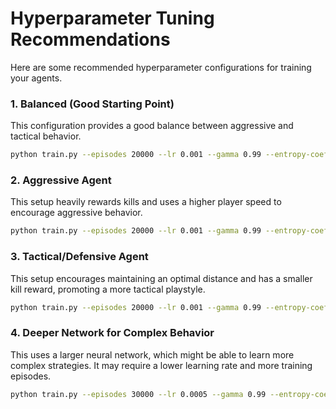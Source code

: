 # Hyperparameter Tuning Recommendations

Here are some recommended hyperparameter configurations for training your agents.

### 1. Balanced (Good Starting Point)
This configuration provides a good balance between aggressive and tactical behavior.

```bash
python train.py --episodes 20000 --lr 0.001 --gamma 0.99 --entropy-coef 0.01 --hidden-dims 128 128 --save-interval 1000 --reward-kill 20.0 --reward-damage 1.0 --reward-hit -1.0 --reward-tick -0.01
```

### 2. Aggressive Agent
This setup heavily rewards kills and uses a higher player speed to encourage aggressive behavior.

```bash
python train.py --episodes 20000 --lr 0.001 --gamma 0.99 --entropy-coef 0.01 --hidden-dims 128 128 --save-interval 1000 --reward-kill 50.0 --player-speed 600
```

### 3. Tactical/Defensive Agent
This setup encourages maintaining an optimal distance and has a smaller kill reward, promoting a more tactical playstyle.

```bash
python train.py --episodes 20000 --lr 0.001 --gamma 0.99 --entropy-coef 0.01 --hidden-dims 128 128 --save-interval 1000 --reward-kill 10.0 --reward-distance 1.0 --optimal-distance 200
```

### 4. Deeper Network for Complex Behavior
This uses a larger neural network, which might be able to learn more complex strategies. It may require a lower learning rate and more training episodes.

```bash
python train.py --episodes 30000 --lr 0.0005 --gamma 0.99 --entropy-coef 0.01 --hidden-dims 256 256 128 --save-interval 1000
```
